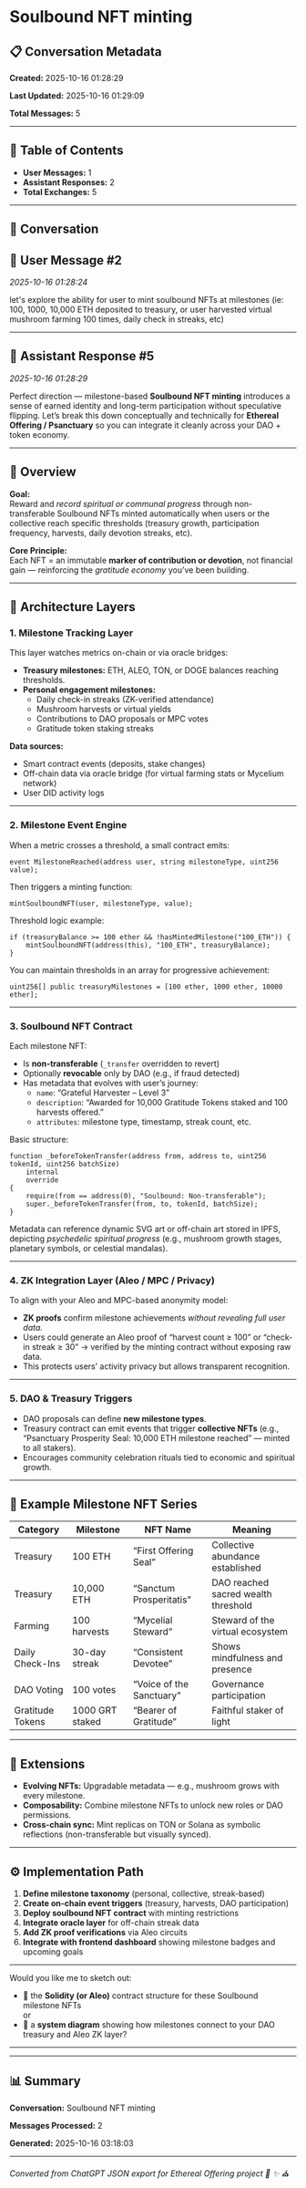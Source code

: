 # Soulbound NFT minting

## 📋 Conversation Metadata

**Created:** 2025-10-16 01:28:29

**Last Updated:** 2025-10-16 01:29:09

**Total Messages:** 5

---

## 📑 Table of Contents

- **User Messages:** 1
- **Assistant Responses:** 2
- **Total Exchanges:** 5

---

## 💬 Conversation

## 👤 User Message #2

*2025-10-16 01:28:24*

let's explore the ability for user to mint soulbound NFTs at milestones (ie: 100, 1000, 10,000 ETH deposited to treasury, or user harvested virtual mushroom farming 100 times, daily check in streaks, etc)

---

## 🤖 Assistant Response #5

*2025-10-16 01:28:29*

Perfect direction — milestone-based **Soulbound NFT minting** introduces a sense of earned identity and long-term participation without speculative flipping. Let’s break this down conceptually and technically for **Ethereal Offering / Psanctuary** so you can integrate it cleanly across your DAO + token economy.

---

## 🌱 Overview

**Goal:**  
Reward and *record spiritual or communal progress* through non-transferable Soulbound NFTs minted automatically when users or the collective reach specific thresholds (treasury growth, participation frequency, harvests, daily devotion streaks, etc).

**Core Principle:**  
Each NFT = an immutable **marker of contribution or devotion**, not financial gain — reinforcing the *gratitude economy* you’ve been building.

---

## 🧭 Architecture Layers

### 1. **Milestone Tracking Layer**
This layer watches metrics on-chain or via oracle bridges:
- **Treasury milestones:** ETH, ALEO, TON, or DOGE balances reaching thresholds.
- **Personal engagement milestones:**
  - Daily check-in streaks (ZK-verified attendance)
  - Mushroom harvests or virtual yields
  - Contributions to DAO proposals or MPC votes
  - Gratitude token staking streaks

**Data sources:**
- Smart contract events (deposits, stake changes)
- Off-chain data via oracle bridge (for virtual farming stats or Mycelium network)
- User DID activity logs

---

### 2. **Milestone Event Engine**
When a metric crosses a threshold, a small contract emits:
```solidity
event MilestoneReached(address user, string milestoneType, uint256 value);
```
Then triggers a minting function:
```solidity
mintSoulboundNFT(user, milestoneType, value);
```

Threshold logic example:
```solidity
if (treasuryBalance >= 100 ether && !hasMintedMilestone("100_ETH")) {
    mintSoulboundNFT(address(this), "100_ETH", treasuryBalance);
}
```

You can maintain thresholds in an array for progressive achievement:
```solidity
uint256[] public treasuryMilestones = [100 ether, 1000 ether, 10000 ether];
```

---

### 3. **Soulbound NFT Contract**

Each milestone NFT:
- Is **non-transferable** (`_transfer` overridden to revert)
- Optionally **revocable** only by DAO (e.g., if fraud detected)
- Has metadata that evolves with user’s journey:
  - `name`: “Grateful Harvester – Level 3”
  - `description`: “Awarded for 10,000 Gratitude Tokens staked and 100 harvests offered.”
  - `attributes`: milestone type, timestamp, streak count, etc.

Basic structure:
```solidity
function _beforeTokenTransfer(address from, address to, uint256 tokenId, uint256 batchSize)
    internal
    override
{
    require(from == address(0), "Soulbound: Non-transferable");
    super._beforeTokenTransfer(from, to, tokenId, batchSize);
}
```

Metadata can reference dynamic SVG art or off-chain art stored in IPFS, depicting *psychedelic spiritual progress* (e.g., mushroom growth stages, planetary symbols, or celestial mandalas).

---

### 4. **ZK Integration Layer (Aleo / MPC / Privacy)**
To align with your Aleo and MPC-based anonymity model:
- **ZK proofs** confirm milestone achievements *without revealing full user data.*
- Users could generate an Aleo proof of “harvest count ≥ 100” or “check-in streak ≥ 30” → verified by the minting contract without exposing raw data.
- This protects users’ activity privacy but allows transparent recognition.

---

### 5. **DAO & Treasury Triggers**
- DAO proposals can define **new milestone types**.
- Treasury contract can emit events that trigger **collective NFTs** (e.g., “Psanctuary Prosperity Seal: 10,000 ETH milestone reached” — minted to all stakers).
- Encourages community celebration rituals tied to economic and spiritual growth.

---

## 🪷 Example Milestone NFT Series

| Category | Milestone | NFT Name | Meaning |
|-----------|------------|-----------|----------|
| Treasury | 100 ETH | “First Offering Seal” | Collective abundance established |
| Treasury | 10,000 ETH | “Sanctum Prosperitatis” | DAO reached sacred wealth threshold |
| Farming | 100 harvests | “Mycelial Steward” | Steward of the virtual ecosystem |
| Daily Check-Ins | 30-day streak | “Consistent Devotee” | Shows mindfulness and presence |
| DAO Voting | 100 votes | “Voice of the Sanctuary” | Governance participation |
| Gratitude Tokens | 1000 GRT staked | “Bearer of Gratitude” | Faithful staker of light |

---

## 🧩 Extensions

- **Evolving NFTs:** Upgradable metadata — e.g., mushroom grows with every milestone.
- **Composability:** Combine milestone NFTs to unlock new roles or DAO permissions.
- **Cross-chain sync:** Mint replicas on TON or Solana as symbolic reflections (non-transferable but visually synced).

---

## ⚙️ Implementation Path

1. **Define milestone taxonomy** (personal, collective, streak-based)
2. **Create on-chain event triggers** (treasury, harvests, DAO participation)
3. **Deploy soulbound NFT contract** with minting restrictions
4. **Integrate oracle layer** for off-chain streak data
5. **Add ZK proof verifications** via Aleo circuits
6. **Integrate with frontend dashboard** showing milestone badges and upcoming goals

---

Would you like me to sketch out:
- 🔸 the **Solidity (or Aleo)** contract structure for these Soulbound milestone NFTs  
or  
- 🔸 a **system diagram** showing how milestones connect to your DAO treasury and Aleo ZK layer?

---


---

## 📊 Summary

**Conversation:** Soulbound NFT minting

**Messages Processed:** 2

**Generated:** 2025-10-16 03:18:03

---

*Converted from ChatGPT JSON export for Ethereal Offering project*
*🍄 ✨ ⛪*

